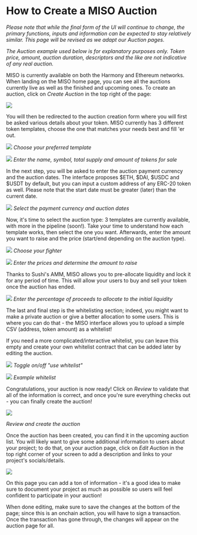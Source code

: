 # How to Create a MISO Auction

_Please note that while the final form of the UI will continue to change, the primary functions, inputs and information can be expected to stay relatively similar. This page will be revised as we adapt our Auction pages._

_The Auction example used below is for explanatory purposes only. Token price, amount, auction duration, descriptors and the like are not indicative of any real auction._

MISO is currently available on both the Harmony and Ethereum networks. When landing on the MISO home page, you can see all the auctions currently live as well as the finished and upcoming ones. To create an auction, click on _Create Auction_ in the top right of the page:

![](/img/tutimg/htcamo/htcamo1.png)

You will then be redirected to the auction creation form where you will first be asked various details about your token. MISO currently has 3 different token templates, choose the one that matches your needs best and fill 'er out.

![](/img/tutimg/htcamo/htcamo2.png)
_Choose your preferred template_

![](/img/tutimg/htcamo/htcamo3.png)
_Enter the name, symbol, total supply and amount of tokens for sale_

In the next step, you will be asked to enter the auction payment currency and the auction dates. The interface proposes $ETH, $DAI, $USDC and $USDT by default, but you can input a custom address of any ERC-20 token as well. Please note that the start date must be greater (later) than the current date.

![](/img/tutimg/htcamo/htcamo4.png)
_Select the payment currency and auction dates_

Now, it's time to select the auction type: 3 templates are currently available, with more in the pipeline (soon!). Take your time to understand how each template works, then select the one you want. Afterwards, enter the amount you want to raise and the price (start/end depending on the auction type).

![](/img/tutimg/htcamo/htcamo5.png)
_Choose your fighter_

![](/img/tutimg/htcamo/htcamo6.png)
_Enter the prices and determine the amount to raise_

Thanks to Sushi's AMM, MISO allows you to pre-allocate liquidity and lock it for any period of time. This will allow your users to buy and sell your token once the auction has ended.

![](/img/tutimg/htcamo/htcamo7.png)
_Enter the percentage of proceeds to allocate to the initial liquidity_

The last and final step is the whitelisting section; indeed, you might want to make a private auction or give a better allocation to some users. This is where you can do that - the MISO interface allows you to upload a simple CSV (address, token amount) as a whitelist!

If you need a more complicated/interactive whitelist, you can leave this empty and create your own whitelist contract that can be added later by editing the auction.

![](/img/tutimg/htcamo/htcamo8.png)
_Toggle on/off "use whitelist"_

![](/img/tutimg/htcamo/htcamo9.png)
_Example whitelist_

Congratulations, your auction is now ready! Click on _Review_ to validate that all of the information is correct, and once you're sure everything checks out - you can finally create the auction!

![](/img/tutimg/htcamo/htcamo10.png)

_Review and create the auction_

Once the auction has been created, you can find it in the upcoming auction list. You will likely want to give some additional information to users about your project; to do that, on your auction page, click on _Edit Auction_ in the top right corner of your screen to add a description and links to your project's socials/details.

![](/img/tutimg/htcamo/htcamo11.png)

On this page you can add a ton of information - it's a good idea to make sure to document your project as much as possible so users will feel confident to participate in your auction!

When done editing, make sure to save the changes at the bottom of the page; since this is an onchain action, you will have to sign a transaction. Once the transaction has gone through, the changes will appear on the auction page for all.
